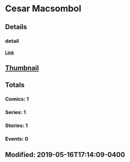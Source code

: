 # Cesar  Macsombol 
## Details
### detail
#### [Link](http://marvel.com/comics/creators/13695/cesar_macsombol?utm_campaign=apiRef&utm_source=225578a89fc76f3d20fbffda5d17a88d)
## [Thumbnail](http://i.annihil.us/u/prod/marvel/i/mg/b/40/image_not_available.jpg)
## Totals
### Comics: 1
### Series: 1
### Stories: 1
### Events: 0
## Modified: 2019-05-16T17:14:09-0400